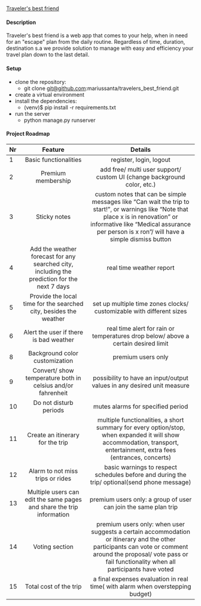 #
[Traveler's best friend](https://github.com/mariussanta/travelers_best_friend)

#### Description
Traveler's best friend is a web app that comes to your help, when in need for an "escape" plan from the daily routine. Regardless of time, duration, destination 
s.a we provide solution to manage with easy and efficiency your travel plan down to the last detail.

#### Setup
* clone the repository:
    * git clone git@github.com:mariussanta/travelers_best_friend.git
* create a virtual environment
* install the dependencies:
    * (venv)$ pip install -r requirements.txt
* run the server
    * python manage.py runserver
    
#### Project Roadmap

|Nr|Feature|Details|
|:---|:---:|:---:|
|1|Basic functionalities|register, login, logout|
|2|Premium membership|add free/ multi user support/ custom UI (change background color, etc.)|
|3|Sticky notes|custom notes that can be simple messages like “Can wait the trip to start!”, or warnings like “Note that place x is in renovation” or informative like “Medical assurance per person is x ron”/ will have a simple dismiss button|
|4|Add the weather forecast for any searched city, including the prediction for the next 7 days|real time weather report|
|5|Provide the local time for the searched city, besides the weather|set up multiple time zones clocks/  customizable with different sizes|
|6|Alert the user if there is bad weather|real time alert for rain or temperatures drop below/ above a certain desired limit|
|8|Background color customization|premium users only|
|9|Convert/ show temperature both in celsius and/or fahrenheit|possibility to have an input/output values in any desired unit measure|
|10|Do not disturb periods|mutes alarms for specified period|
|11|Create an itinerary for the trip|multiple functionalities, a short summary for every option/stop, when expanded it will show accommodation, transport, entertainment, extra fees (entrances, concerts)|
|12|Alarm to not miss trips or rides|basic warnings to respect schedules before and during the trip/ optional(send phone message)|
|13|Multiple users can edit the same pages and share the trip information|premium users only: a group of user can join the same plan trip|
|14|Voting section|premium users only: when user suggests a certain accommodation or itinerary and the other participants can vote or comment around the proposal/ vote pass or fail functionality when all participants have voted|
|15|Total cost of the trip|a final expenses evaluation in real time( with alarm when overstepping budget)|



